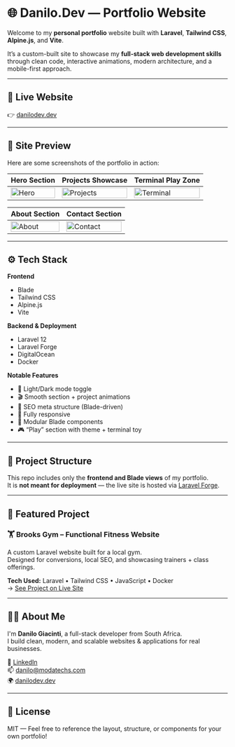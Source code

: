 # 🌐 Danilo.Dev — Portfolio Website

Welcome to my **personal portfolio** website built with **Laravel**, **Tailwind CSS**, **Alpine.js**, and **Vite**.

It’s a custom-built site to showcase my **full-stack web development skills** through clean code, interactive animations, modern architecture, and a mobile-first approach.

---

## 🔗 Live Website

👉 [danilodev.dev](https://danilodev.dev)

---

## 📸 Site Preview

Here are some screenshots of the portfolio in action:

| Hero Section | Projects Showcase | Terminal Play Zone |
|--------------|-------------------|---------------------|
| <img width="100%" alt="Hero" src="https://github.com/user-attachments/assets/c7bdf71d-f63c-497b-9127-7156068ea819" /> | <img width="100%" alt="Projects" src="https://github.com/user-attachments/assets/71269280-539f-4a19-b104-d8b2bfb46e40" /> | <img width="100%" alt="Terminal" src="https://github.com/user-attachments/assets/280fb685-d690-4a09-b64e-79771c2d6ae7" /> |

| About Section | Contact Section |
|---------------|------------------|
| <img width="100%" alt="About" src="https://github.com/user-attachments/assets/a2fba312-3b93-4db4-a6da-51546557d9ce" /> | <img width="100%" alt="Contact" src="https://github.com/user-attachments/assets/831fa421-f5d6-4e6b-bc17-a9fe345e23c0" /> |

---

## ⚙️ Tech Stack

**Frontend**  
- Blade  
- Tailwind CSS  
- Alpine.js  
- Vite

**Backend & Deployment**  
- Laravel 12  
- Laravel Forge  
- DigitalOcean  
- Docker

**Notable Features**  
- 🔁 Light/Dark mode toggle  
- 🎬 Smooth section + project animations  
- 🧠 SEO meta structure (Blade-driven)  
- 📱 Fully responsive  
- 🔁 Modular Blade components  
- 🎮 “Play” section with theme + terminal toy

---

## 📁 Project Structure

This repo includes only the **frontend and Blade views** of my portfolio.  
It is **not meant for deployment** — the live site is hosted via [Laravel Forge](https://forge.laravel.com).

---

## 💼 Featured Project

### 🏋️ Brooks Gym – Functional Fitness Website

A custom Laravel website built for a local gym.  
Designed for conversions, local SEO, and showcasing trainers + class offerings.

**Tech Used:** Laravel • Tailwind CSS • JavaScript • Docker  
→ [See Project on Live Site](https://danilodev.dev#projects)

---

## 🙋‍♂️ About Me

I'm **Danilo Giacinti**, a full-stack developer from South Africa.  
I build clean, modern, and scalable websites & applications for real businesses.

💼 [LinkedIn](https://www.linkedin.com/in/danilo-giacinti-30a221345/)  
📫 [danilo@modatechs.com](mailto:danilo@modatechs.com)  
🌍 [danilodev.dev](https://danilodev.dev)

---

## 📄 License

MIT — Feel free to reference the layout, structure, or components for your own portfolio!
